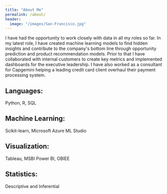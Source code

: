 ```yaml
---
title: "About Me"
permalink: /about/
header:
  image: "/images/San-Francisco.jpg"
---
```



I have had the opportunity to work closely with data in all my roles so far. In my latest role, I have created machine learning models to find hidden insights and contribute to the company's bottom line through opportunity prediction and product recommendation models. Prior to that I have collaborated with internal customers to create key metrics and implemented dashboards for the executive leadership. I have also worked as a consultant for Capgemini helping a leading credit card client overhaul their payment processing system.

## Languages:
Python, R, SQL					
## Machine Learning:
Scikit-learn, Microsoft Azure ML Studio
## Visualization:
Tableau, MSBI Power BI, OBIEE			
## Statistics:
Descriptive and Inferential
